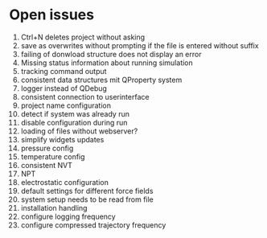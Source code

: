 # Open issues

1. Ctrl+N deletes project without asking
1. save as overwrites without prompting if the file is entered without suffix
1. failing of donwload structure does not display an error
1. Missing status information about running simulation
1. tracking command output
1. consistent data structures mit QProperty system
1. logger instead of QDebug
1. consistent connection to userinterface
1. project name configuration
1. detect if system was already run
1. disable configuration during run
1. loading of files without webserver?
1. simplify widgets updates
1. pressure config
1. temperature config
1. consistent NVT
1. NPT
1. electrostatic configuration
1. default settings for different force fields
1. system setup needs to be read from file
1. installation handling
1. configure logging frequency
1. configure compressed trajectory frequency

